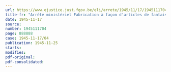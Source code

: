 ```yaml
---
url: https://www.ejustice.just.fgov.be/eli/arrete/1945/11/17/1945111704/justel
title-fr: "Arrêté ministériel Fabrication à façon d'articles de fantaisie chocolatés"
date: 1945-11-17
source:
number: 1945111704
page: 888888
case: 1945-11-17/04
publication: 1945-11-25
starts:
modifies:
pdf-original:
pdf-consolidated:
---
```


